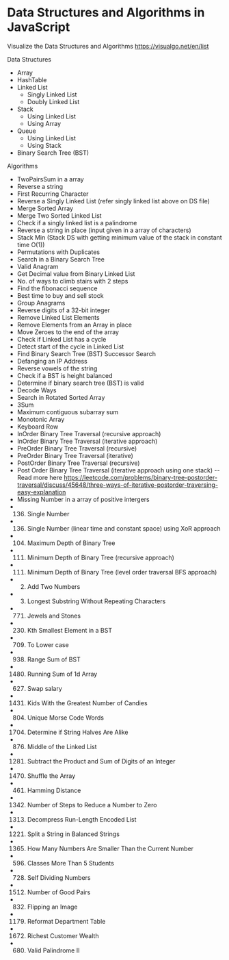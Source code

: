 # Data Structures and Algorithms in JavaScript

Visualize the Data Structures and Algorithms https://visualgo.net/en/list

Data Structures
- Array
- HashTable
- Linked List
  - Singly Linked List
  - Doubly Linked List
- Stack 
  - Using Linked List
  - Using Array
- Queue
  - Using Linked List
  - Using Stack
- Binary Search Tree (BST)

Algorithms
- TwoPairsSum in a array
- Reverse a string
- First Recurring Character
- Reverse a Singly Linked List (refer singly linked list above on DS file)
- Merge Sorted Array
- Merge Two Sorted Linked List
- Check if a singly linked list is a palindrome
- Reverse a string in place (input given in a array of characters)
- Stack Min (Stack DS with getting minimum value of the stack in constant time O(1))
- Permutations with Duplicates
- Search in a Binary Search Tree 
- Valid Anagram
- Get Decimal value from Binary Linked List
- No. of ways to climb stairs with 2 steps
- Find the fibonacci sequence
- Best time to buy and sell stock
- Group Anagrams
- Reverse digits of a 32-bit integer
- Remove Linked List Elements
- Remove Elements from an Array in place
- Move Zeroes to the end of the array
- Check if Linked List has a cycle
- Detect start of the cycle in Linked List
- Find Binary Search Tree (BST) Successor Search
- Defanging an IP Address
- Reverse vowels of the string
- Check if a BST is height balanced
- Determine if binary search tree (BST) is valid
- Decode Ways
- Search in Rotated Sorted Array
- 3Sum
- Maximum contiguous subarray sum
- Monotonic Array
- Keyboard Row
- InOrder Binary Tree Traversal (recursive approach)
- InOrder Binary Tree Traversal (iterative approach)
- PreOrder Binary Tree Traversal (recursive)
- PreOrder Binary Tree Traversal (iterative)
- PostOrder Binary Tree Traversal (recursive)
- Post Order Binary Tree Traversal (iterative approach using one stack)
-- Read more here https://leetcode.com/problems/binary-tree-postorder-traversal/discuss/45648/three-ways-of-iterative-postorder-traversing-easy-explanation
- Missing Number in a array of positive intergers
- 136. Single Number
- 136. Single Number (linear time and constant space) using XoR approach
- 104. Maximum Depth of Binary Tree
- 111. Minimum Depth of Binary Tree (recursive approach)
- 111. Minimum Depth of Binary Tree (level order traversal BFS approach)
- 2. Add Two Numbers
- 3. Longest Substring Without Repeating Characters
- 771. Jewels and Stones
- 230. Kth Smallest Element in a BST
- 709. To Lower case
- 938. Range Sum of BST
- 1480. Running Sum of 1d Array
- 627. Swap salary
- 1431. Kids With the Greatest Number of Candies
- 804. Unique Morse Code Words
- 1704. Determine if String Halves Are Alike 
- 876. Middle of the Linked List
- 1281. Subtract the Product and Sum of Digits of an Integer
- 1470. Shuffle the Array
- 461. Hamming Distance
- 1342. Number of Steps to Reduce a Number to Zero
- 1313. Decompress Run-Length Encoded List
- 1221. Split a String in Balanced Strings
- 1365. How Many Numbers Are Smaller Than the Current Number
- 596. Classes More Than 5 Students
- 728. Self Dividing Numbers
- 1512. Number of Good Pairs
- 832. Flipping an Image
- 1179. Reformat Department Table
- 1672. Richest Customer Wealth
- 680. Valid Palindrome II
